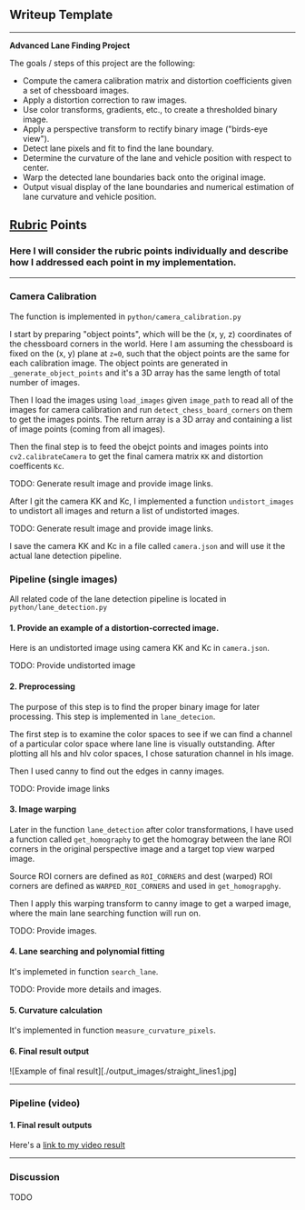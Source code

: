 ## Writeup Template

---

**Advanced Lane Finding Project**

The goals / steps of this project are the following:

* Compute the camera calibration matrix and distortion coefficients given a set of chessboard images.
* Apply a distortion correction to raw images.
* Use color transforms, gradients, etc., to create a thresholded binary image.
* Apply a perspective transform to rectify binary image ("birds-eye view").
* Detect lane pixels and fit to find the lane boundary.
* Determine the curvature of the lane and vehicle position with respect to center.
* Warp the detected lane boundaries back onto the original image.
* Output visual display of the lane boundaries and numerical estimation of lane curvature and vehicle position.
## [Rubric](https://review.udacity.com/#!/rubrics/571/view) Points

### Here I will consider the rubric points individually and describe how I addressed each point in my implementation.

---

### Camera Calibration

The function is implemented in `python/camera_calibration.py`

I start by preparing "object points", which will be the (x, y, z) coordinates of the chessboard corners in the world. Here I am assuming the chessboard is fixed on the (x, y) plane at `z=0`, such that the object points are the same for each calibration image. The object points are generated in `_generate_object_points` and it's a 3D array has the same length of total number of images.

Then I load the images using `load_images` given `image_path` to read all of the images for camera calibration and run `detect_chess_board_corners` on them to get the images points. The return array is a 3D array and containing a list of image points (coming from all images).

Then the final step is to feed the obejct points and images points into `cv2.calibrateCamera` to get the final camera matrix `KK` and distortion coefficents `Kc`.

TODO: Generate result image and provide image links.

After I git the camera KK and Kc, I implemented a function `undistort_images` to undistort all images and return a list of undistorted images.

TODO: Generate result image and provide image links.

I save the camera KK and Kc in a file called `camera.json` and will use it the actual lane detection pipeline.

### Pipeline (single images)

All related code of the lane detection pipeline is located in `python/lane_detection.py`

#### 1. Provide an example of a distortion-corrected image.

Here is an undistorted image using camera KK and Kc in `camera.json`.

TODO: Provide undistorted image

#### 2. Preprocessing
The purpose of this step is to find the proper binary image for later processing.
This step is implemented in `lane_detecion`.

The first step is to examine the color spaces to see if we can find a channel of a particular color space where lane line is visually outstanding. After plotting all hls and hlv color spaces, I chose saturation channel in hls image.

Then I used canny to find out the edges in canny images.

TODO: Provide image links

#### 3. Image warping

Later in the function `lane_detection` after color transformations, I have used a function called `get_homography` to get the homogray between the lane ROI corners in the original perspective image and a target top view warped image.

Source ROI corners are defined as `ROI_CORNERS` and dest (warped) ROI corners are defined as `WARPED_ROI_CORNERS` and used in `get_homograpghy`.

Then I apply this warping transform to canny image to get a warped image, where the main lane searching function will run on.

TODO: Provide images.

#### 4. Lane searching and polynomial fitting

It's implemeted in function `search_lane`.

TODO: Provide more details and images.

#### 5. Curvature calculation

It's implemented in function `measure_curvature_pixels`.

#### 6. Final result output

![Example of final result][./output_images/straight_lines1.jpg]

---

### Pipeline (video)

#### 1. Final result outputs

Here's a [link to my video result](./output_images/project_video.mp4)

---

### Discussion

TODO